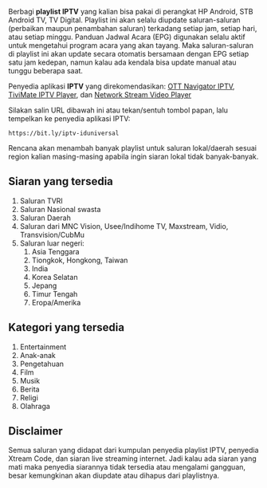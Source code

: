 Berbagi **playlist IPTV** yang kalian bisa pakai di perangkat HP Android, STB Android TV, TV Digital. Playlist ini akan selalu diupdate saluran-saluran (perbaikan maupun penambahan saluran) terkadang setiap jam, setiap hari, atau setiap minggu. Panduan Jadwal Acara (EPG) digunakan selalu aktif untuk mengetahui program acara yang akan tayang. Maka saluran-saluran di playlist ini akan update secara otomatis bersamaan dengan EPG setiap satu jam kedepan, namun kalau ada kendala bisa update manual atau tunggu beberapa saat.

Penyedia aplikasi **IPTV** yang direkomendasikan: <a href="https://play.google.com/store/apps/details?id=studio.scillarium.ottnavigator" target="_blank" rel="noopener">OTT Navigator IPTV</a>, <a href="https://play.google.com/store/apps/details?id=ar.tvplayer.tv" target="_blank" rel="noopener">TiviMate IPTV Player</a>, dan <a href="https://play.google.com/store/apps/details?id=com.genuine.leone" target="_blank" rel="noopener">Network Stream Video Player</a>

Silakan salin URL dibawah ini atau tekan/sentuh tombol papan, lalu tempelkan ke penyedia aplikasi IPTV:
```
https://bit.ly/iptv-iduniversal
```

Rencana akan menambah banyak playlist untuk saluran lokal/daerah sesuai region kalian masing-masing apabila ingin siaran lokal tidak banyak-banyak.

## Siaran yang tersedia

1. Saluran TVRI
1. Saluran Nasional swasta
1. Saluran Daerah
1. Saluran dari MNC Vision, Usee/Indihome TV, Maxstream, Vidio, Transvision/CubMu
1. Saluran luar negeri:
   1. Asia Tenggara
   1. Tiongkok, Hongkong, Taiwan
   1. India
   1. Korea Selatan
   1. Jepang
   1. Timur Tengah
   1. Eropa/Amerika

## Kategori yang tersedia

1. Entertainment
1. Anak-anak
1. Pengetahuan
1. Film
1. Musik
1. Berita
1. Religi
1. Olahraga

## Disclaimer

Semua saluran yang didapat dari kumpulan penyedia playlist IPTV, penyedia Xtream Code, dan siaran live streaming internet. Jadi kalau ada siaran yang mati maka penyedia siarannya tidak tersedia atau mengalami gangguan, besar kemungkinan akan diupdate atau dihapus dari playlistnya.
